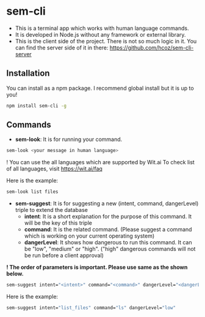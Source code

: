 
# sem-cli

* This is a terminal app which works with human language commands.
* It is developed in Node.js without any framework or external library.
* This is the client side of the project. There is not so much logic in it. You can find the server side of it in there: https://github.com/hcoz/sem-cli-server

## Installation

You can install as a npm package. I recommend global install but it is up to you!

```bash
npm install sem-cli -g
```

## Commands

* **sem-look**: It is for running your command.

```bash
sem-look <your message in human language>
```

! You can use the all languages which are supported by Wit.ai
To check list of all languages, visit https://wit.ai/faq

Here is the example:

```bash
sem-look list files
```

* **sem-suggest**: It is for suggesting a new (intent, command, dangerLevel) triple to extend the database
    * **intent**: It is a short explanation for the purpose of this command. It will be the key of this triple
    * **command**:  It is the related command. (Please suggest a command which is working on your current operating system)
    * **dangerLevel**: It shows how dangerous to run this command. It can be "low", "medium" or "high". ("high" dangerous commands will not be run before a client approval)

**! The order of parameters is important. Please use same as the shown below.**

```bash
sem-suggest intent="<intent>" command="<command>" dangerLevel="<dangerLevel>"
```

Here is the example:

```bash
sem-suggest intent="list_files" command="ls" dangerLevel="low"
```
